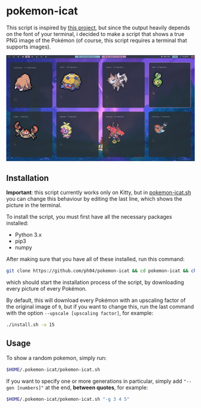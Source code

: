 # pokemon-icat

This script is inspired by [this project](https://gitlab.com/phoneybadger/pokemon-colorscripts), but since the output heavily depends on the font of your terminal, i decided to make a script that shows a true PNG image of the Pokémon (of course, this script requires a terminal that supports images).

![Screenshot](screenshot.png)

## Installation

**Important**: this script currently works only on Kitty, but in [pokemon-icat.sh](pokemon-icat.sh) you can change this behaviour by editing the last line, which shows the picture in the terminal.

To install the script, you must first have all the necessary packages installed:

- Python 3.x
- pip3
- numpy

After making sure that you have all of these installed, run this command:

```sh
git clone https://github.com/ph04/pokemon-icat && cd pokemon-icat && chmod +x install.sh && ./install.sh
```

which should start the installation process of the script, by downloading every picture of every Pokémon.

By default, this will download every Pokémon with an upscaling factor of the original image of `9`, but if you want to change this, run the last command with the option `--upscale [upscaling factor]`, for example:

```sh
./install.sh -u 15
```

## Usage

To show a random pokemon, simply run:

```sh
$HOME/.pokemon-icat/pokemon-icat.sh
```

If you want to specify one or more generations in particular, simply add `"--gen [numbers]"` at the end, **between quotes**, for example:

```sh
$HOME/.pokemon-icat/pokemon-icat.sh "-g 3 4 5"
```
